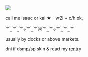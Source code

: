 ![](https://media.discordapp.net/attachments/864518496930758666/1246373178402537534/Untitled52_20240601173151.png?ex=665c26fa&is=665ad57a&hm=c0340bf9d525e9ab72cc28cb6a783d8ae5aade93a7fcf44c9ed70b228a165b55&=&format=webp&quality=lossless) 

call me isaac or kai ★　w2i + c/h ok,

︶⏝︶⏝︶⊹︶⏝︶୨୧︶⏝︶⊹︶⏝︶⏝︶

usually by docks or above markets.

dni if dsmp/sp skin & read my [rentry](https://rentry.co/yaoipotion)
